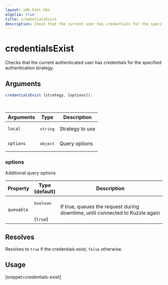 ```yaml
---
layout: sdk.html.hbs
algolia: true
title: credentialsExist
description: Check that the current user has credentials for the specified strategy
---
```


# credentialsExist

Checks that the current authenticated user has credentials for the specified authentication strategy.

## Arguments

```javascript
credentialsExist (strategy, [options]);
```

<br/>

| Arguments    | Type    | Description
|--------------|---------|-------------
| `local` | <pre>string</pre> | Strategy to use
| `options` | <pre>object</pre> | Query options

### options

Additional query options

| Property     | Type<br/>(default)    | Description   |
| -------------- | --------- | ------------- |
| `queuable` | <pre>boolean</pre><br/>(`true`) | If true, queues the request during downtime, until connected to Kuzzle again |


## Resolves

Resolves to `true` if the credentials exist, `false` otherwise.

## Usage

[snippet=credentials-exist]
